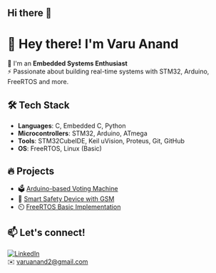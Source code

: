 ## Hi there 👋

# 👋 Hey there! I'm Varu Anand

🚀 I'm an **Embedded Systems Enthusiast**  
⚡ Passionate about building real-time systems with STM32, Arduino, FreeRTOS and more.

## 🛠️ Tech Stack
- **Languages**: C, Embedded C, Python
- **Microcontrollers**: STM32, Arduino, ATmega
- **Tools**: STM32CubeIDE, Keil uVision, Proteus, Git, GitHub
- **OS**: FreeRTOS, Linux (Basic)

## 🔥 Projects
- 🗳️ [Arduino-based Voting Machine](https://github.com/varuanand2/Arduino-based-voting-machine)
- 📱 [Smart Safety Device with GSM](https://github.com/varuanand2/Smart-Sefty-Device-Using-GSM-Module)
- ⏲️ [FreeRTOS Basic Implementation](https://github.com/varuanand2/FreeRTOS)

## 📫 Let's connect!
[![LinkedIn](https://img.shields.io/badge/-LinkedIn-blue?style=flat-square&logo=Linkedin&logoColor=white&link=https://linkedin.com/in/Varu-Anand)](https://linkedin.com/in/Varu-Anand)  
✉️ varuanand2@gmail.com
